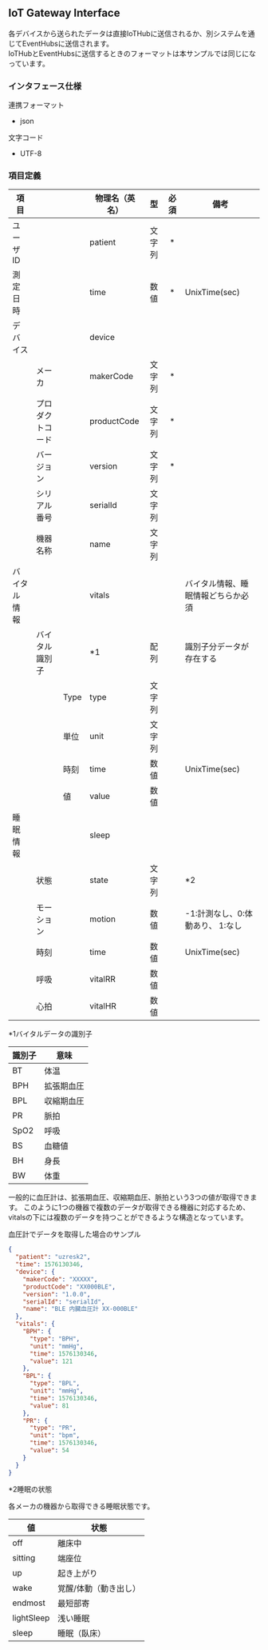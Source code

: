 ## IoT Gateway Interface

各デバイスから送られたデータは直接IoTHubに送信されるか、別システムを通じてEventHubsに送信されます。  
IoTHubとEventHubsに送信するときのフォーマットは本サンプルでは同じになっています。

### インタフェース仕様

連携フォーマット
* json

文字コード
* UTF-8

### 項目定義

|     項目     |                  |      | 物理名（英名） |   型   | 必須  |                備考                |
| ------------ | ---------------- | ---- | -------------- | :----: | :---: | ---------------------------------- |
| ユーザID     |                  |      | patient        | 文字列 |   *   |                                    |
| 測定日時     |                  |      | time           |  数値  |   *   | UnixTime(sec)                      |
| デバイス     |                  |      | device         |        |       |                                    |
|              | メーカ           |      | makerCode      | 文字列 |   *   |                                    |
|              | プロダクトコード |      | productCode    | 文字列 |   *   |                                    |
|              | バージョン       |      | version        | 文字列 |   *   |                                    |
|              | シリアル番号     |      | serialId       | 文字列 |       |                                    |
|              | 機器名称         |      | name           | 文字列 |       |                                    |
| バイタル情報 |                  |      | vitals         |        |       | バイタル情報、睡眠情報どちらか必須 |
|              | バイタル識別子   |      | *1             |  配列  |       | 識別子分データが存在する           |
|              |                  | Type | type           | 文字列 |       |                                    |
|              |                  | 単位 | unit           | 文字列 |       |                                    |
|              |                  | 時刻 | time           |  数値  |       | UnixTime(sec)                      |
|              |                  | 値   | value          |  数値  |       |                                    |
| 睡眠情報     |                  |      | sleep          |        |       |                                    |
|              | 状態             |      | state          | 文字列 |       | *2                                 |
|              | モーション       |      | motion         |  数値  |       | -1:計測なし、0:体動あり、 1:なし   |
|              | 時刻             |      | time           |  数値  |       | UnixTime(sec)                      |
|              | 呼吸             |      | vitalRR        |  数値  |       |                                    |
|              | 心拍             |      | vitalHR        |  数値  |       |                                    |

*1バイタルデータの識別子

| 識別子 |    意味    |
| ------ | ---------- |
| BT     | 体温       |
| BPH    | 拡張期血圧 |
| BPL    | 収縮期血圧 |
| PR     | 脈拍       |
| SpO2   | 呼吸       |
| BS     | 血糖値     |
| BH     | 身長       |
| BW     | 体重       |

一般的に血圧計は、拡張期血圧、収縮期血圧、脈拍という3つの値が取得できます。
このように1つの機器で複数のデータが取得できる機器に対応するため、vitalsの下には複数のデータを持つことができるような構造となっています。 

血圧計でデータを取得した場合のサンプル

```json
{
  "patient": "uzresk2",
  "time": 1576130346,
  "device": {
    "makerCode": "XXXXX",
    "productCode": "XX000BLE",
    "version": "1.0.0",
    "serialId": "serialId",
    "name": "BLE 内臓血圧計 XX-000BLE"
  },
  "vitals": {
    "BPH": {
      "type": "BPH",
      "unit": "mmHg",
      "time": 1576130346,
      "value": 121
    },
    "BPL": {
      "type": "BPL",
      "unit": "mmHg",
      "time": 1576130346,
      "value": 81
    },
    "PR": {
      "type": "PR",
      "unit": "bpm",
      "time": 1576130346,
      "value": 54
    }
  }
}
```

*2睡眠の状態

各メーカの機器から取得できる睡眠状態です。

|     値     |         状態          |
| ---------- | --------------------- |
| off        | 離床中                |
| sitting    | 端座位                |
| up         | 起き上がり            |
| wake       | 覚醒/体動（動き出し） |
| endmost    | 最短部寄              |
| lightSleep | 浅い睡眠              |
| sleep      | 睡眠（臥床）          |

